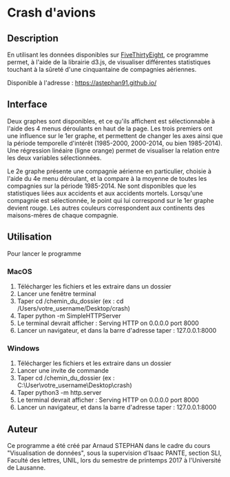 # Crash d'avions

## Description

En utilisant les données disponibles sur [FiveThirtyEight](https://github.com/fivethirtyeight/data/tree/master/airline-safety), ce programme permet, à l'aide de la librairie d3.js, de visualiser différentes statistiques touchant à la sûreté d'une cinquantaine de compagnies aériennes.

Disponible à l'adresse : https://astephan91.github.io/

## Interface

Deux graphes sont disponibles, et ce qu'ils affichent est sélectionnable à l'aide des 4 menus déroulants en haut de la page. Les trois premiers ont une influence sur le 1er graphe, et permettent de changer les axes ainsi que la période temporelle d'intérêt (1985-2000, 2000-2014, ou bien 1985-2014). Une régression linéaire (ligne orange) permet de visualiser la relation entre les deux variables sélectionnées.

Le 2e graphe présente une compagnie aérienne en particulier, choisie à l'aide du 4e menu déroulant, et la compare à la moyenne de toutes les compagnies sur la période 1985-2014. Ne sont disponibles que les statistiques liées aux accidents et aux accidents mortels.
Lorsqu'une compagnie est sélectionnée, le point qui lui correspond sur le 1er graphe devient rouge. Les autres couleurs correspondent aux continents des maisons-mères de chaque compagnie.

## Utilisation

Pour lancer le programme

### MacOS

1. Télécharger les fichiers et les extraire dans un dossier
2. Lancer une fenêtre terminal
3. Taper cd /chemin_du_dossier (ex : cd /Users/votre_username/Desktop/crash)
4. Taper python -m SimpleHTTPServer
5. Le terminal devrait afficher : Serving HTTP on 0.0.0.0 port 8000
6. Lancer un navigateur, et dans la barre d'adresse taper : 127.0.0.1:8000

### Windows

1. Télécharger les fichiers et les extraire dans un dossier
2. Lancer une invite de commande
3. Taper cd /chemin_du_dossier (ex : C:\User\votre_username\Desktop\crash)
4. Taper python3 -m http.server
5. Le terminal devrait afficher : Serving HTTP on 0.0.0.0 port 8000
6. Lancer un navigateur, et dans la barre d'adresse taper : 127.0.0.1:8000


## Auteur

Ce programme a été créé par Arnaud STEPHAN dans le cadre du cours "Visualisation de données", sous la supervision d'Isaac PANTE, section SLI, Faculté des lettres, UNIL, lors du semestre de printemps 2017 à l'Université de Lausanne.


